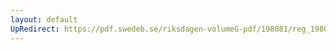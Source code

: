 ```yaml
---
layout: default
UpRedirect: https://pdf.swedeb.se/riksdagen-volumeG-pdf/198081/reg_198081__reg_01/reg_198081__reg_01_0253.pdf
---
```


